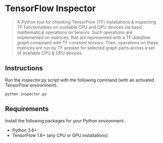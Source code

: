 # TensorFlow Inspector
> A Python tool for checking TensorFlow (TF) installations & inspecting TF functionalities on available CPU and GPU devices via basic mathematical operations on tensors. Such operations are implemented on matrices, that are represented with a TF *dataflow graph* composed with TF *constant tensors*. Then, operations on these matrices are run by TF *session* for selected graph parts across a set of available CPU & GPU devices.

## Instructions
Run the *inspector.py* script with the following command (with an activated TensorFlow environment).
```
python inspector.py
```

## Requirements
Install the following packages for your Python environment.
* Python 3.6+
* TensorFlow 1.6+ (any CPU or GPU installations)
